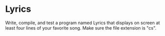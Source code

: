 # Lyrics
Write, compile, and test a program named Lyrics that displays on screen at least four lines of your favorite song. Make sure the file extension is "cs".
